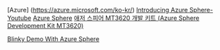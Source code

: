 [Azure] (https://azure.microsoft.com/ko-kr/)
[Introducing Azure Sphere-Youtube](https://youtu.be/wJgCzaiRz9w)
[Azure Sphere](https://youtu.be/KXThR9RUNvw)
[애저 스피어 MT3620 개발 키트 (Azure Sphere Development Kit MT3620)](https://smartstore.naver.com/sangsangfarm/products/4361823938)

[Blinky Demo With Azure Sphere](https://youtu.be/DoY1dgdPOfI)
